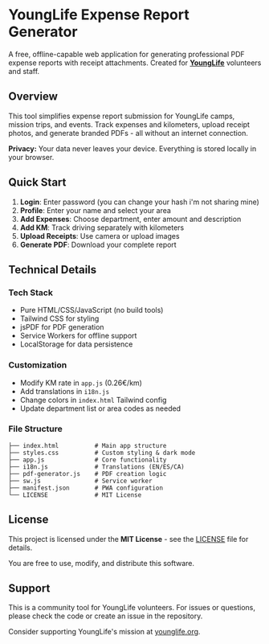 # YoungLife Expense Report Generator

A free, offline-capable web application for generating professional PDF expense reports with receipt attachments. Created for **[YoungLife](https://younglife.org)** volunteers and staff.

## Overview

This tool simplifies expense report submission for YoungLife camps, mission trips, and events. Track expenses and kilometers, upload receipt photos, and generate branded PDFs - all without an internet connection.

**Privacy:** Your data never leaves your device. Everything is stored locally in your browser.

## Quick Start

1. **Login**: Enter password (you can change your hash i'm not sharing mine)
2. **Profile**: Enter your name and select your area
3. **Add Expenses**: Choose department, enter amount and description
4. **Add KM**: Track driving separately with kilometers
5. **Upload Receipts**: Use camera or upload images
6. **Generate PDF**: Download your complete report



## Technical Details

### Tech Stack
- Pure HTML/CSS/JavaScript (no build tools)
- Tailwind CSS for styling
- jsPDF for PDF generation
- Service Workers for offline support
- LocalStorage for data persistence

### Customization
- Modify KM rate in `app.js` (0.26€/km)
- Add translations in `i18n.js`
- Change colors in `index.html` Tailwind config
- Update department list or area codes as needed

### File Structure
```
├── index.html          # Main app structure
├── styles.css          # Custom styling & dark mode
├── app.js              # Core functionality
├── i18n.js             # Translations (EN/ES/CA)
├── pdf-generator.js    # PDF creation logic
├── sw.js               # Service worker
├── manifest.json       # PWA configuration
└── LICENSE             # MIT License
```

## License

This project is licensed under the **MIT License** - see the [LICENSE](LICENSE) file for details.

You are free to use, modify, and distribute this software.

## Support

This is a community tool for YoungLife volunteers. For issues or questions, please check the code or create an issue in the repository.

Consider supporting YoungLife's mission at [younglife.org](https://younglife.org).
